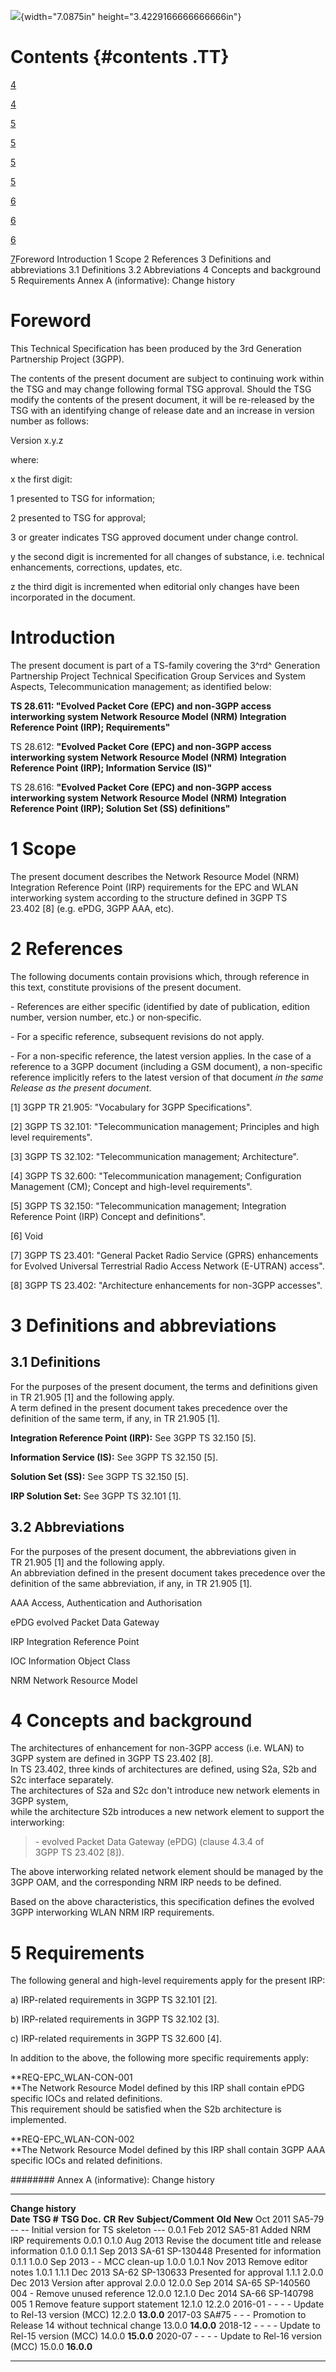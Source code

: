 ![](media/image1.jpeg){width="7.0875in" height="3.4229166666666666in"}

Contents {#contents .TT}
========

[4](#foreword)

[4](#introduction)

[5](#scope)

[5](#references)

[5](#definitions-and-abbreviations)

[5](#definitions)

[6](#abbreviations)

[6](#__RefHeading___Toc367870024)

[6](#requirements)

[7](#annex-a-informative-change-history)Foreword Introduction 1 Scope 2
References 3 Definitions and abbreviations 3.1 Definitions 3.2
Abbreviations 4 Concepts and background 5 Requirements Annex A
(informative): Change history

Foreword
========

This Technical Specification has been produced by the 3rd Generation
Partnership Project (3GPP).

The contents of the present document are subject to continuing work
within the TSG and may change following formal TSG approval. Should the
TSG modify the contents of the present document, it will be re-released
by the TSG with an identifying change of release date and an increase in
version number as follows:

Version x.y.z

where:

x the first digit:

1 presented to TSG for information;

2 presented to TSG for approval;

3 or greater indicates TSG approved document under change control.

y the second digit is incremented for all changes of substance, i.e.
technical enhancements, corrections, updates, etc.

z the third digit is incremented when editorial only changes have been
incorporated in the document.

Introduction
============

The present document is part of a TS-family covering the 3^rd^
Generation Partnership Project Technical Specification Group Services
and System Aspects, Telecommunication management; as identified below:

**TS 28.611: \"Evolved Packet Core (EPC) and non-3GPP access
interworking system Network Resource Model (NRM) Integration Reference
Point (IRP); Requirements\"**

TS 28.612: **\"**Evolved Packet Core (EPC) and non-3GPP access
interworking system Network Resource Model (NRM) Integration Reference
Point (IRP); Information Service (IS)**\"**

TS 28.616: **\"**Evolved Packet Core (EPC) and non-3GPP access
interworking system Network Resource Model (NRM) Integration Reference
Point (IRP); Solution Set (SS) definitions**\"**

1 Scope
=======

The present document describes the Network Resource Model (NRM)
Integration Reference Point (IRP) requirements for the EPC and WLAN
interworking system according to the structure defined in 3GPP TS
23.402 \[8\] (e.g. ePDG, 3GPP AAA, etc).

2 References
============

The following documents contain provisions which, through reference in
this text, constitute provisions of the present document.

\- References are either specific (identified by date of publication,
edition number, version number, etc.) or non‑specific.

\- For a specific reference, subsequent revisions do not apply.

\- For a non-specific reference, the latest version applies. In the case
of a reference to a 3GPP document (including a GSM document), a
non-specific reference implicitly refers to the latest version of that
document *in the same Release as the present document*.

\[1\] 3GPP TR 21.905: \"Vocabulary for 3GPP Specifications\".

\[2\] 3GPP TS 32.101: \"Telecommunication management; Principles and
high level requirements\".

\[3\] 3GPP TS 32.102: \"Telecommunication management; Architecture\".

\[4\] 3GPP TS 32.600: \"Telecommunication management; Configuration
Management (CM); Concept and high-level requirements\".

\[5\] 3GPP TS 32.150: \"Telecommunication management; Integration
Reference Point (IRP) Concept and definitions\".

\[6\] Void

\[7\] 3GPP TS 23.401: \"General Packet Radio Service (GPRS) enhancements
for Evolved Universal Terrestrial Radio Access Network (E-UTRAN)
access\".

\[8\] 3GPP TS 23.402: \"Architecture enhancements for non-3GPP
accesses\".

3 Definitions and abbreviations
===============================

3.1 Definitions
---------------

For the purposes of the present document, the terms and definitions
given in TR 21.905 \[1\] and the following apply.\
A term defined in the present document takes precedence over the
definition of the same term, if any, in TR 21.905 \[1\].

**Integration Reference Point (IRP):** See 3GPP TS 32.150 \[5\].

**Information Service (IS):** See 3GPP TS 32.150 \[5\].

**Solution Set (SS):** See 3GPP TS 32.150 \[5\].

**IRP Solution Set:** See 3GPP TS 32.101 \[1\].

3.2 Abbreviations
-----------------

For the purposes of the present document, the abbreviations given in
TR 21.905 \[1\] and the following apply.\
An abbreviation defined in the present document takes precedence over
the definition of the same abbreviation, if any, in TR 21.905 \[1\].

AAA Access, Authentication and Authorisation

ePDG evolved Packet Data Gateway

IRP Integration Reference Point

IOC Information Object Class

NRM Network Resource Model

4 Concepts and background
=========================

The architectures of enhancement for non-3GPP access (i.e. WLAN) to 3GPP
system are defined in 3GPP TS 23.402 \[8\].\
In TS 23.402, three kinds of architectures are defined, using S2a, S2b
and S2c interface separately.\
The architectures of S2a and S2c don\'t introduce new network elements
in 3GPP system,\
while the architecture S2b introduces a new network element to support
the interworking:

> \- evolved Packet Data Gateway (ePDG) (clause 4.3.4 of
> 3GPP TS 23.402 \[8\]).

The above interworking related network element should be managed by the
3GPP OAM, and the corresponding NRM IRP needs to be defined.

Based on the above characteristics, this specification defines the
evolved 3GPP interworking WLAN NRM IRP requirements.

5 Requirements
==============

The following general and high-level requirements apply for the present
IRP:

a\) IRP-related requirements in 3GPP TS 32.101 \[2\].

b\) IRP-related requirements in 3GPP TS 32.102 \[3\].

c\) IRP-related requirements in 3GPP TS 32.600 \[4\].

In addition to the above, the following more specific requirements
apply:

**REQ-EPC\_WLAN-CON-001\
**The Network Resource Model defined by this IRP shall contain ePDG
specific IOCs and related definitions.\
This requirement should be satisfied when the S2b architecture is
implemented.

**REQ-EPC\_WLAN-CON-002\
**The Network Resource Model defined by this IRP shall contain 3GPP AAA
specific IOCs and related definitions.

######## Annex A (informative): Change history

  -------------------- ------------ -------------- -------- --------- --------------------------------------------------- --------- ------------
  **Change history**                                                                                                                
  **Date**             **TSG \#**   **TSG Doc.**   **CR**   **Rev**   **Subject/Comment**                                 **Old**   **New**
  Oct 2011             SA5-79                      \--      \--       Initial version for TS skeleton                     \-\--     0.0.1
  Feb 2012             SA5-81                                         Added NRM IRP requirements                          0.0.1     0.1.0
  Aug 2013                                                            Revise the document title and release information   0.1.0     0.1.1
  Sep 2013             SA-61        SP-130448                         Presented for information                           0.1.1     1.0.0
  Sep 2013             \-           \-                                MCC clean-up                                        1.0.0     1.0.1
  Nov 2013                                                            Remove editor notes                                 1.0.1     1.1.1
  Dec 2013             SA-62        SP-130633                         Presented for approval                              1.1.1     2.0.0
  Dec 2013                                                            Version after approval                              2.0.0     12.0.0
  Sep 2014             SA-65        SP-140560      004      \-        Remove unused reference                             12.0.0    12.1.0
  Dec 2014             SA-66        SP-140798      005      1         Remove feature support statement                    12.1.0    12.2.0
  2016-01              \-           \-             \-       \-        Update to Rel-13 version (MCC)                      12.2.0    **13.0.0**
  2017-03              SA\#75       \-             \-       \-        Promotion to Release 14 without technical change    13.0.0    **14.0.0**
  2018-12              \-           \-             \-       \-        Update to Rel-15 version (MCC)                      14.0.0    **15.0.0**
  2020-07              \-           \-             \-       \-        Update to Rel-16 version (MCC)                      15.0.0    **16.0.0**
  -------------------- ------------ -------------- -------- --------- --------------------------------------------------- --------- ------------
